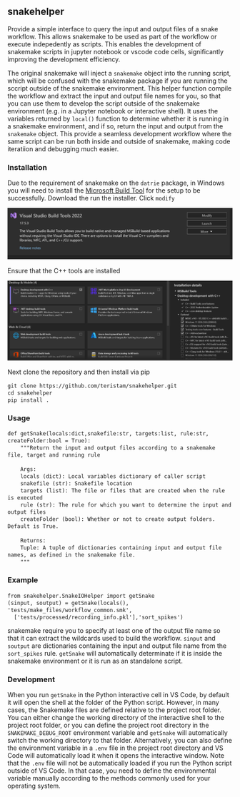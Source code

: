 ## snakehelper

Provide a simple interface to query the input and output files of a snake workflow. This allows snakemake to be used as part of the workflow or execute indepedently as scripts. This enables the development of snakemake scripts in jupyter notebook or vscode code cells, significantly improving the development efficiency.

The original snakemake will inject a `snakemake` object into the running script, which will be confused with the snakemake package if you are running the sccript outside of the snakemake environment. This helper function compile the workflow and extract the input and output file names for you, so that you can use them to develop the script outside of the snakemake environment (e.g. in a Jupyter notebook or interactive shell). It uses the variables returned by `local()` function to determine whether it is running in a snakemake environment, and if so, return the input and output from the `snakemake` object. This provide a seamless development workflow where the same script can be run both inside and outside of snakemake, making code iteratiion and debugging much easier.

### Installation
Due to the requirement of snakemake on the `datrie` package, in Windows you will need to install the [Microsoft Build Tool](https://visualstudio.microsoft.com/visual-cpp-build-tools/) for the setup to be successfully. Download the run the installer. Click `modify`

![](docs/build%20tool.png)

Ensure that the C++ tools are installed

![](docs/c%2B%2B%20tools.png)


Next clone the repository and then install via pip

```
git clone https://github.com/teristam/snakehelper.git
cd snakehelper
pip install .
```


### Usage


```
def getSnake(locals:dict,snakefile:str, targets:list, rule:str, createFolder:bool = True):
    """Return the input and output files according to a snakemake file, target and running rule

    Args:
    locals (dict): Local variables dictionary of caller script
    snakefile (str): Snakefile location
    targets (list): The file or files that are created when the rule is executed
    rule (str): The rule for which you want to determine the input and output files
    createFolder (bool): Whether or not to create output folders. Default is True. 

    Returns:
    Tuple: A tuple of dictionaries containing input and output file names, as defined in the snakemake file.
    """

```

### Example

```
from snakehelper.SnakeIOHelper import getSnake
(sinput, soutput) = getSnake(locals(), 'tests/make_files/workflow_common.smk',
  ['tests/processed/recording_info.pkl'],'sort_spikes')
```
snakemake require you to specify at least one of the output file name so that it can extract the wildcards used to build the workflow. 
`sinput` and `soutput` are dictionaries containing the input and output file name from the `sort_spikes` rule. `getSnake` will automatically determinate if it is inside the snakemake environment or it is run as an standalone script.

### Development

When you run `getSnake` in the Python interactive cell in VS Code, by default it will open the shell at the folder of the Python script. However, in many cases, the Snakemake files are defined relative to the project root folder. You can either change the working directory of the interactive shell to the project root folder, or you can define the project root directory in the `SNAKEMAKE_DEBUG_ROOT` environment variable and `getSnake` will automatically switch the working directory to that folder. Alternatively, you can also define the environment variable in a `.env` file in the project root directory and VS Code will automatically load it when it opens the interactive window. Note that the `.env` file will not be automatically loaded if you run the Python script outside of VS Code. In that case, you need to define the environmental variable manually according to the methods commonly used for your operating system.
